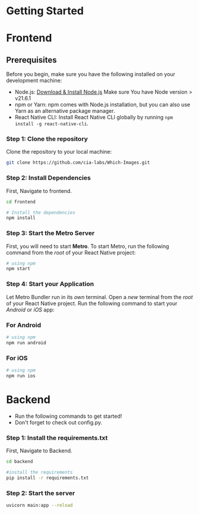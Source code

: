 # Getting Started

# Frontend

## Prerequisites

Before you begin, make sure you have the following installed on your development machine:

- Node.js: [Download & Install Node.js](https://nodejs.org/)
  Make sure You have Node version > v21.6.1
- npm or Yarn: npm comes with Node.js installation, but you can also use Yarn as an alternative package manager.
- React Native CLI: Install React Native CLI globally by running `npm install -g react-native-cli`.

### Step 1: Clone the repository

Clone the repository to your local machine:

```bash
git clone https://github.com/cia-labs/Which-Images.git
```

### Step 2: Install Dependencies

First, Navigate to frontend.

```bash
cd frontend
```

```bash
# Install the dependencies
npm install
```

### Step 3: Start the Metro Server

First, you will need to start **Metro**.
To start Metro, run the following command from the _root_ of your React Native project:

```bash
# using npm
npm start
```

### Step 4: Start your Application

Let Metro Bundler run in its _own_ terminal. Open a _new_ terminal from the _root_ of your React Native project. Run the following command to start your _Android_ or _iOS_ app:

### For Android

```bash
# using npm
npm run android
```

### For iOS

```bash
# using npm
npm run ios
```

# Backend

- Run the following commands to get started!
- Don't forget to check out config.py.

### Step 1: Install the requirements.txt

First, Navigate to Backend.

```bash
cd backend
```

```bash
#install the requirements
pip install -r requirements.txt
```

### Step 2: Start the server

```bash
uvicorn main:app --reload
```
